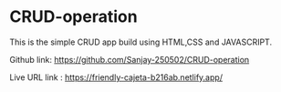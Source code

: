 # CRUD-operation
This is the simple CRUD app build using HTML,CSS and JAVASCRIPT.

Github link: https://github.com/Sanjay-250502/CRUD-operation

Live URL link : https://friendly-cajeta-b216ab.netlify.app/
